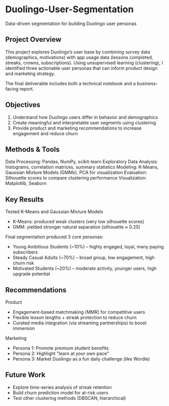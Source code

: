 # Duolingo-User-Segmentation
Data-driven segmentation for building Duolingo user personas

## Project Overview

This project explores Duolingo’s user base by combining survey data (demographics, motivations) with app usage data (lessons completed, streaks, crowns, subscriptions).
Using unsupervised learning (clustering), I identified three actionable user personas that can inform product design and marketing strategy.

The final deliverable includes both a technical notebook and a business-facing report.

## Objectives
1. Understand how Duolingo users differ in behavior and demographics
2. Create meaningful and interpretable user segments using clustering
3. Provide product and marketing recommendations to increase engagement and reduce churn

## Methods & Tools
Data Processing: Pandas, NumPy, scikit-learn
Exploratory Data Analysis: histograms, correlation matrices, summary statistics
Modeling: K-Means, Gaussian Mixture Models (GMMs), PCA for visualization
Evaluation: Silhouette scores to compare clustering performance
Visualization: Matplotlib, Seaborn

## Key Results
Tested K-Means and Gaussian Mixture Models
- K-Means: produced weak clusters (very low silhouette scores)
- GMM: yielded stronger natural separation (silhouette ≈ 0.25)

Final segmentation produced 3 core personas:
- Young Ambitious Students (~10%) – highly engaged, loyal, many paying subscribers
- Steady Casual Adults (~70%) – broad group, low engagement, high churn risk
- Motivated Students (~20%) – moderate activity, younger users, high upgrade potential

## Recommendations
Product
- Engagement-based matchmaking (MMR) for competitive users
- Flexible lesson lengths + streak protection to reduce churn
- Curated media integration (via streaming partnerships) to boost immersion

Marketing
- Persona 1: Promote premium student benefits
- Persona 2: Highlight "learn at your own pace"
- Persona 3: Market Duolingo as a fun daily challenge (like Wordle)

## Future Work
- Explore time-series analysis of streak retention
- Build churn prediction model for at-risk users
- Test other clustering methods (DBSCAN, hierarchical)
